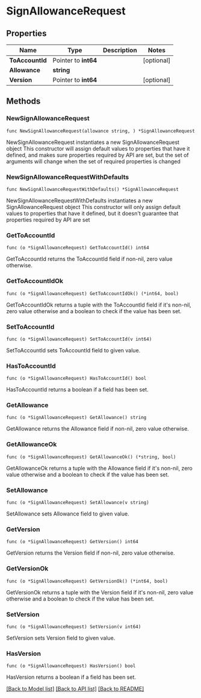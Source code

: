 # SignAllowanceRequest

## Properties

Name | Type | Description | Notes
------------ | ------------- | ------------- | -------------
**ToAccountId** | Pointer to **int64** |  | [optional] 
**Allowance** | **string** |  | 
**Version** | Pointer to **int64** |  | [optional] 

## Methods

### NewSignAllowanceRequest

`func NewSignAllowanceRequest(allowance string, ) *SignAllowanceRequest`

NewSignAllowanceRequest instantiates a new SignAllowanceRequest object
This constructor will assign default values to properties that have it defined,
and makes sure properties required by API are set, but the set of arguments
will change when the set of required properties is changed

### NewSignAllowanceRequestWithDefaults

`func NewSignAllowanceRequestWithDefaults() *SignAllowanceRequest`

NewSignAllowanceRequestWithDefaults instantiates a new SignAllowanceRequest object
This constructor will only assign default values to properties that have it defined,
but it doesn't guarantee that properties required by API are set

### GetToAccountId

`func (o *SignAllowanceRequest) GetToAccountId() int64`

GetToAccountId returns the ToAccountId field if non-nil, zero value otherwise.

### GetToAccountIdOk

`func (o *SignAllowanceRequest) GetToAccountIdOk() (*int64, bool)`

GetToAccountIdOk returns a tuple with the ToAccountId field if it's non-nil, zero value otherwise
and a boolean to check if the value has been set.

### SetToAccountId

`func (o *SignAllowanceRequest) SetToAccountId(v int64)`

SetToAccountId sets ToAccountId field to given value.

### HasToAccountId

`func (o *SignAllowanceRequest) HasToAccountId() bool`

HasToAccountId returns a boolean if a field has been set.

### GetAllowance

`func (o *SignAllowanceRequest) GetAllowance() string`

GetAllowance returns the Allowance field if non-nil, zero value otherwise.

### GetAllowanceOk

`func (o *SignAllowanceRequest) GetAllowanceOk() (*string, bool)`

GetAllowanceOk returns a tuple with the Allowance field if it's non-nil, zero value otherwise
and a boolean to check if the value has been set.

### SetAllowance

`func (o *SignAllowanceRequest) SetAllowance(v string)`

SetAllowance sets Allowance field to given value.


### GetVersion

`func (o *SignAllowanceRequest) GetVersion() int64`

GetVersion returns the Version field if non-nil, zero value otherwise.

### GetVersionOk

`func (o *SignAllowanceRequest) GetVersionOk() (*int64, bool)`

GetVersionOk returns a tuple with the Version field if it's non-nil, zero value otherwise
and a boolean to check if the value has been set.

### SetVersion

`func (o *SignAllowanceRequest) SetVersion(v int64)`

SetVersion sets Version field to given value.

### HasVersion

`func (o *SignAllowanceRequest) HasVersion() bool`

HasVersion returns a boolean if a field has been set.


[[Back to Model list]](../README.md#documentation-for-models) [[Back to API list]](../README.md#documentation-for-api-endpoints) [[Back to README]](../README.md)


